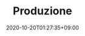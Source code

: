 ---
title: "Produzione"
description: "Anomalie ai Sitemi di Produzione"
date: 2020-10-20T01:27:35+09:00
draft: false
collapsible: false
weight: 6
---